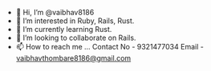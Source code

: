 - 👋 Hi, I’m @vaibhav8186
- 👀 I’m interested in Ruby, Rails, Rust. 
- 🌱 I’m currently learning Rust.
- 💞️ I’m looking to collaborate on Rails.
- 📫 How to reach me ...
      Contact No - 9321477034
      Email - vaibhavthombare8186@gmail.com
<!---
vaibhav8186/vaibhav8186 is a ✨ special ✨ repository because its `README.md` (this file) appears on your GitHub profile.
You can click the Preview link to take a look at your changes.
--->
